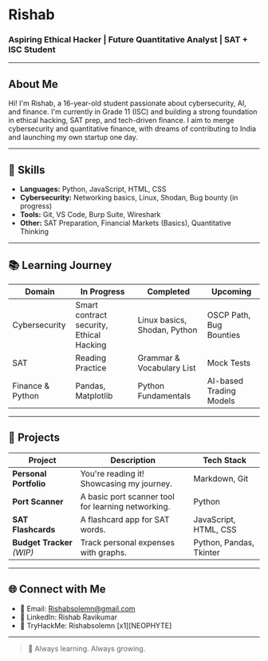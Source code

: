 # Rishab

### Aspiring Ethical Hacker | Future Quantitative Analyst |  SAT + ISC Student

---

##  About Me

Hi! I'm Rishab, a 16-year-old student passionate about cybersecurity, AI, and finance. I'm currently in Grade 11 (ISC) and building a strong foundation in ethical hacking, SAT prep, and tech-driven finance. I aim to merge cybersecurity and quantitative finance, with dreams of contributing to India and launching my own startup one day.

---

## 🔧 Skills

- **Languages:** Python, JavaScript, HTML, CSS
- **Cybersecurity:** Networking basics, Linux, Shodan, Bug bounty (in progress)
- **Tools:** Git, VS Code, Burp Suite, Wireshark
- **Other:** SAT Preparation, Financial Markets (Basics), Quantitative Thinking

---

## 📚 Learning Journey

| Domain | In Progress | Completed | Upcoming |
|--------|-------------|-----------|----------|
| Cybersecurity | Smart contract security, Ethical Hacking | Linux basics, Shodan, Python | OSCP Path, Bug Bounties |
| SAT | Reading Practice | Grammar & Vocabulary List | Mock Tests |
| Finance & Python | Pandas, Matplotlib | Python Fundamentals | AI-based Trading Models |

---

## 📂 Projects

| Project | Description | Tech Stack |
|--------|-------------|------------|
| **Personal Portfolio** | You're reading it! Showcasing my journey. | Markdown, Git |
| **Port Scanner** | A basic port scanner tool for learning networking. | Python |
| **SAT Flashcards** | A flashcard app for SAT words. | JavaScript, HTML, CSS |
| **Budget Tracker** *(WIP)* | Track personal expenses with graphs. | Python, Pandas, Tkinter |

---

## 🌐 Connect with Me

- 📧 Email: Rishabsolemn@gmail.com  
- 💬 LinkedIn: Rishab Ravikumar 
- 🔐 TryHackMe: Rishabsolemn [x1][NEOPHYTE]

---

> 🔄 Always learning. Always growing.
